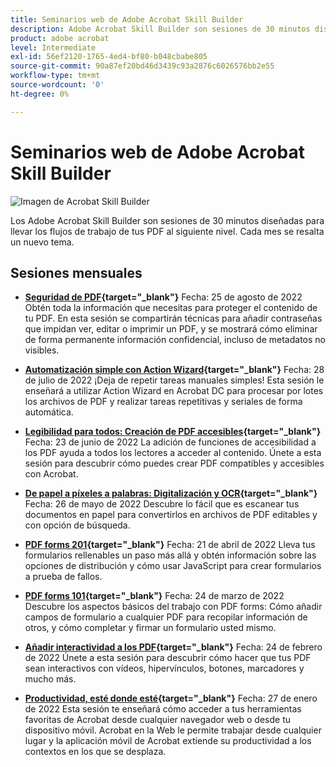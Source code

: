 ```yaml
---
title: Seminarios web de Adobe Acrobat Skill Builder
description: Adobe Acrobat Skill Builder son sesiones de 30 minutos diseñadas para llevar tus flujos de trabajo de PDF al siguiente nivel
product: adobe acrobat
level: Intermediate
exl-id: 56ef2120-1765-4ed4-bf80-b048cbabe805
source-git-commit: 90a87ef20bd46d3439c93a2876c6026576bb2e55
workflow-type: tm+mt
source-wordcount: '0'
ht-degree: 0%

---
```


# Seminarios web de Adobe Acrobat Skill Builder

![Imagen de Acrobat Skill Builder](../assets/sbacrobatwebinars.png)

Los Adobe Acrobat Skill Builder son sesiones de 30 minutos diseñadas para llevar los flujos de trabajo de tus PDF al siguiente nivel. Cada mes se resalta un nuevo tema.

## Sesiones mensuales

* **[Seguridad de PDF](https://adobe-acrobat-skill-builder.joinus.adobeevents.com/attendease/networking/experience/ad3778d2-f2c3-4966-98ed-8b1bb90e4b2b/180ad785-1b5b-4c80-80ab-1df345f082ff){target=&quot;_blank&quot;}**
Fecha: 25 de agosto de 2022 Obtén toda la información que necesitas para proteger el contenido de tu PDF. En esta sesión se compartirán técnicas para añadir contraseñas que impidan ver, editar o imprimir un PDF, y se mostrará cómo eliminar de forma permanente información confidencial, incluso de metadatos no visibles.

* **[Automatización simple con Action Wizard](https://adobe-acrobat-skill-builder.joinus.adobeevents.com/attendease/networking/experience/45ef14f7-e5e4-4fe0-ba26-905adac092a2/24bf421e-f489-47dc-a5a4-d8d70858348c){target=&quot;_blank&quot;}**
Fecha: 28 de julio de 2022 ¡Deja de repetir tareas manuales simples! Esta sesión le enseñará a utilizar Action Wizard en Acrobat DC para procesar por lotes los archivos de PDF y realizar tareas repetitivas y seriales de forma automática.

* **[Legibilidad para todos: Creación de PDF accesibles](https://adobe-acrobat-skill-builder.joinus.adobeevents.com/attendease/networking/experience/18c111bd-9c63-4636-a4fd-8dc045a20423/8484f6c9-e2c9-4e1c-8d03-c2ca1d4db77c){target=&quot;_blank&quot;}**
Fecha: 23 de junio de 2022 La adición de funciones de accesibilidad a los PDF ayuda a todos los lectores a acceder al contenido. Únete a esta sesión para descubrir cómo puedes crear PDF compatibles y accesibles con Acrobat.

* **[De papel a píxeles a palabras: Digitalización y OCR](https://adobe-acrobat-skill-builder.joinus.adobeevents.com/attendease/networking/experience/db1178ff-fd0e-4429-9a91-dae080cac9c3/611fa8dd-1b65-4135-800b-feb61541615f){target=&quot;_blank&quot;}**
Fecha: 26 de mayo de 2022 Descubre lo fácil que es escanear tus documentos en papel para convertirlos en archivos de PDF editables y con opción de búsqueda.

* **[PDF forms 201](https://adobe-acrobat-skill-builder.joinus.adobeevents.com/attendease/networking/experience/e05d5e32-598e-49a2-b847-a06207dcbfd7/39c070e1-4ef4-4fc2-aa1e-bf89fb59215e){target=&quot;_blank&quot;}**
Fecha: 21 de abril de 2022 Lleva tus formularios rellenables un paso más allá y obtén información sobre las opciones de distribución y cómo usar JavaScript para crear formularios a prueba de fallos.

* **[PDF forms 101](https://adobe-acrobat-skill-builder.joinus.adobeevents.com/attendease/networking/experience/c7f08842-3d62-4b98-bb2a-029feef13621/5f8f1f46-c321-4fba-8c49-4b89d3de6d36){target=&quot;_blank&quot;}**
Fecha: 24 de marzo de 2022 Descubre los aspectos básicos del trabajo con PDF forms: Cómo añadir campos de formulario a cualquier PDF para recopilar información de otros, y cómo completar y firmar un formulario usted mismo.

* **[Añadir interactividad a los PDF](https://adobe-acrobat-skill-builder.joinus.adobeevents.com/attendease/networking/experience/c3150e33-0164-4f94-ac46-aec99b843291/14ea3de0-529f-4c79-9020-cd0a4f98aab0){target=&quot;_blank&quot;}**
Fecha: 24 de febrero de 2022 Únete a esta sesión para descubrir cómo hacer que tus PDF sean interactivos con vídeos, hipervínculos, botones, marcadores y mucho más.

* **[Productividad, esté donde esté](https://adobe-acrobat-skill-builder.joinus.adobeevents.com/attendease/networking/experience/99e0622a-adf9-4a8b-918f-fd4f4b3a3235/53620704-6da7-4b88-97da-a1f9f0fff3f4){target=&quot;_blank&quot;}**
Fecha: 27 de enero de 2022 Esta sesión te enseñará cómo acceder a tus herramientas favoritas de Acrobat desde cualquier navegador web o desde tu dispositivo móvil. Acrobat en la Web le permite trabajar desde cualquier lugar y la aplicación móvil de Acrobat extiende su productividad a los contextos en los que se desplaza.